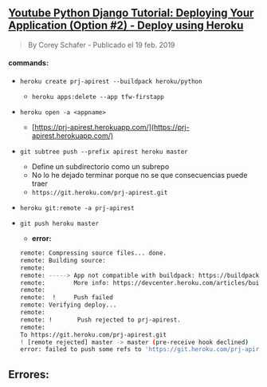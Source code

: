 ## [Youtube Python Django Tutorial: Deploying Your Application (Option #2) - Deploy using Heroku](https://youtu.be/6DI_7Zja8Zc?t=744)
> By Corey Schafer - Publicado el 19 feb. 2019

#### commands:
- `heroku create prj-apirest --buildpack heroku/python`
    - `heroku apps:delete --app tfw-firstapp`
- `heroku open -a <appname>`
    - [https://prj-apirest.herokuapp.com/](https://prj-apirest.herokuapp.com/)

- `git subtree push --prefix apirest heroku master`
    - Define un subdirectorio como un subrepo
    - No lo he dejado terminar porque no se que consecuencias puede traer
    - `https://git.heroku.com/prj-apirest.git`

- `heroku git:remote -a prj-apirest`
- `git push heroku master` 
    - **error:**
    ```sh
    remote: Compressing source files... done.
    remote: Building source:
    remote:
    remote: -----> App not compatible with buildpack: https://buildpack-registry.s3.amazonaws.com/buildpacks/heroku/python.tgz
    remote:        More info: https://devcenter.heroku.com/articles/buildpacks#detection-failure
    remote:
    remote:  !     Push failed
    remote: Verifying deploy...
    remote:
    remote: !       Push rejected to prj-apirest.
    remote:
    To https://git.heroku.com/prj-apirest.git
    ! [remote rejected] master -> master (pre-receive hook declined)
    error: failed to push some refs to 'https://git.heroku.com/prj-apirest.git'    
    ```

## Errores:


